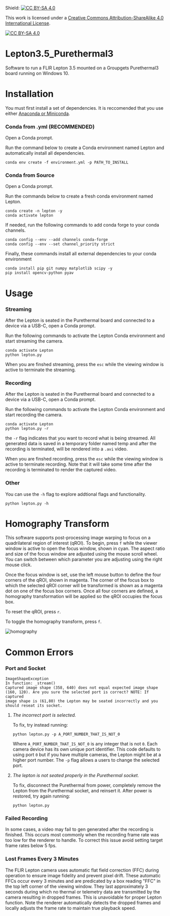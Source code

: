 Shield: [![CC BY-SA 4.0][cc-by-sa-shield]][cc-by-sa]

This work is licensed under a [Creative Commons Attribution-ShareAlike 4.0 International License][cc-by-sa].

[![CC BY-SA 4.0][cc-by-sa-image]][cc-by-sa]

[cc-by-sa]: http://creativecommons.org/licenses/by-sa/4.0/

[cc-by-sa-image]: https://licensebuttons.net/l/by-sa/4.0/88x31.png

[cc-by-sa-shield]: https://img.shields.io/badge/License-CC%20BY--SA%204.0-lightgrey.svg

# Lepton3.5_Purethermal3

Software to run a FLIR Lepton 3.5 mounted on a Groupgets Purethermal3 board running on Windows 10.

# Installation

You must first install a set of dependencies. It is reccomended that you use either [Anaconda or Miniconda](https://www.anaconda.com/download/success).

### Conda from .yml (RECOMMENDED)

Open a Conda prompt.

Run the command below to create a Conda environment named Lepton and automatically install all dependencies.

```shell
conda env create -f environment.yml -p PATH_TO_INSTALL
```

### Conda from Source

Open a Conda prompt.

Run the commands below to create a fresh conda environment named Lepton.

```shell
conda create -n lepton -y
conda activate lepton
```

If needed, run the following commands to add conda forge to your conda channels.

```shell
conda config --env --add channels conda-forge
conda config --env --set channel_priority strict
```

Finally, these commands install all external dependencies to your conda environment

```shell
conda install pip git numpy matplotlib scipy -y
pip install opencv-python pyav
```

# Usage

### Streaming

After the Lepton is seated in the Purethermal board and connected to a device via a USB-C, open a Conda prompt.

Run the following commands to activate the Lepton Conda environment and start streaming the camera.

```shell
conda activate Lepton
python lepton.py
```

When you are finshed streaming, press the `esc` while the viewing window is active to terminate the streaming.

### Recording

After the Lepton is seated in the Purethermal board and connected to a device via a USB-C, open a Conda prompt.

Run the following commands to activate the Lepton Conda environment and start recording the camera.

```shell
conda activate Lepton
python lepton.py -r
```

the `-r` flag indicates that you want to record what is being streamed. All generated data is saved in a temporary folder named temp and after the recording is terminated, will be rendered into a `.avi` video.

When you are finshed recording, press the `esc` while the viewing window is active to terminate recording. Note that it will take some time after the recording is terminated to render the captured video.

### Other

You can use the `-h` flag to explore addtional flags and functionality.

```
python lepton.py -h
```

# Homography Transform

This software supports post-processing image warping to focus on a quadrilateral region of interest (qROI). To begin, press `f` while the viewer window is active to open the focus window, shown in cyan. The aspect ratio and size of the focus window are adjusted using the mouse scroll wheel. You can switch between which parameter you are adjusting using the right mouse click. 

Once the focus window is set, use the left mouse button to define the four corners of the qROI, shown in magenta. The corner of the focus box to which the selected qROI corner will be transformed is shown as a magenta dot on one of the focus box corners. Once all four corners are defined, a homography transformation will be applied so the qROI occupies the focus box.

To reset the qROI, press `r`.

To toggle the homography transform, press `f`.

![homography](https://github.com/GrayKS3248/Lepton3.5_Purethermal3/blob/main/media/homography_example.gif)



# Common Errors

### Port and Socket

```
ImageShapeException
In function: _stream()
Captured image shape (358, 640) does not equal expected image shape
(160, 120). Are you sure the selected port is correct? NOTE: If captured
image shape is (61,80) the Lepton may be seated incorrectly and you 
should reseat its socket.
```

1. *The incorrect port is selected.* 
   
   To fix, try instead running:
   
   ```shell
   python lepton.py -p A_PORT_NUMBER_THAT_IS_NOT_0
   ```
   
   Where `A_PORT_NUMBER_THAT_IS_NOT_0` is any integer that is not `0`. Each camera device has its own unique port identifier. This code defaults to using port `0` but if you have multiple cameras, the Lepton might be at a higher port number. The `-p` flag allows a users to change the selected port.

2. *The lepton is not seated properly in the Purethermal socket.*
   
   To fix, disconnect the Purethermal from power, completely remove the Lepton from the Purethermal socket, and reinsert it. After power is restored, try again running:
   
   ```shell
   python lepton.py
   ```

### Failed Recording

In some cases, a video may fail to gen generated after the recording is finished. This occurs most commonly when the recording frame rate was too low for the renderer to handle. To correct this issue avoid setting target frame rates below 5 fps.

### Lost Frames Every 3 Minutes

The FLIR Lepton camera uses automatic flat field correction (FFC) during operation to ensure image fidelity and prevent pixel drift. These automatic FFCs occur every 3 minutes and are predicated by a box reading "FFC" in the top left corner of the viewing window. They last approximately 3 seconds during which no thermal or telemetry data are transmitted by the camera resulting in dropped frames. This is unavoidable for proper Lepton function. Note the renderer automatically detects the dropped frames and locally adjusts the frame rate to maintain true playback speed.
